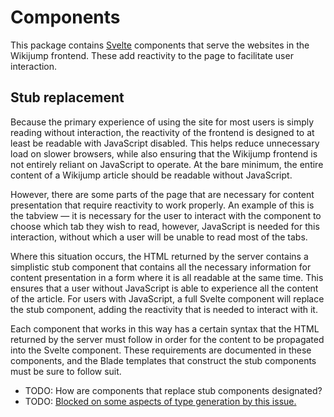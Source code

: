 # Components

This package contains [Svelte](https://svelte.dev/) components that serve
the websites in the Wikijump frontend. These add reactivity to the page to
facilitate user interaction.

## Stub replacement

Because the primary experience of using the site for most users is simply
reading without interaction, the reactivity of the frontend is designed to
at least be readable with JavaScript disabled. This helps reduce unnecessary
load on slower browsers, while also ensuring that the Wikijump frontend is
not entirely reliant on JavaScript to operate. At the bare minimum, the
entire content of a Wikijump article should be readable without JavaScript.

However, there are some parts of the page that are necessary for content
presentation that require reactivity to work properly. An example of this is
the tabview &mdash; it is necessary for the user to interact with the
component to choose which tab they wish to read, however, JavaScript is
needed for this interaction, without which a user will be unable to read
most of the tabs.

Where this situation occurs, the HTML returned by the server contains a
simplistic stub component that contains all the necessary information for
content presentation in a form where it is all readable at the same time.
This ensures that a user without JavaScript is able to experience all the
content of the article. For users with JavaScript, a full Svelte component
will replace the stub component, adding the reactivity that is needed to
interact with it.

Each component that works in this way has a certain syntax that the HTML
returned by the server must follow in order for the content to be
propagated into the Svelte component. These requirements are documented in
these components, and the Blade templates that construct the stub components
must be sure to follow suit.

- TODO: How are components that replace stub components designated?
- TODO: [Blocked on some aspects of type generation by this issue.](https://github.com/sveltejs/svelte-preprocess/issues)
